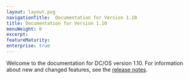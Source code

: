 ```yaml
---
layout: layout.pug
navigationTitle:  Documentation for Version 1.10
title: Documentation for Version 1.10
menuWeight: 0
excerpt:
featureMaturity:
enterprise: true
---
```


Welcome to the documentation for DC/OS version 1.10. For information about new and changed features, see the [release notes](/1.11/release-notes/).

